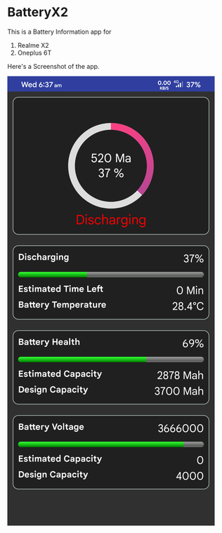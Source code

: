 # BatteryX2

This is a Battery Information app for
1. Realme X2
2. Oneplus 6T

Here's a Screenshot of the app.


![Screenshot](https://github.com/Abungo/BatteryX2/blob/working/Screenshot_20221123-063726_Battery%206T.png)

